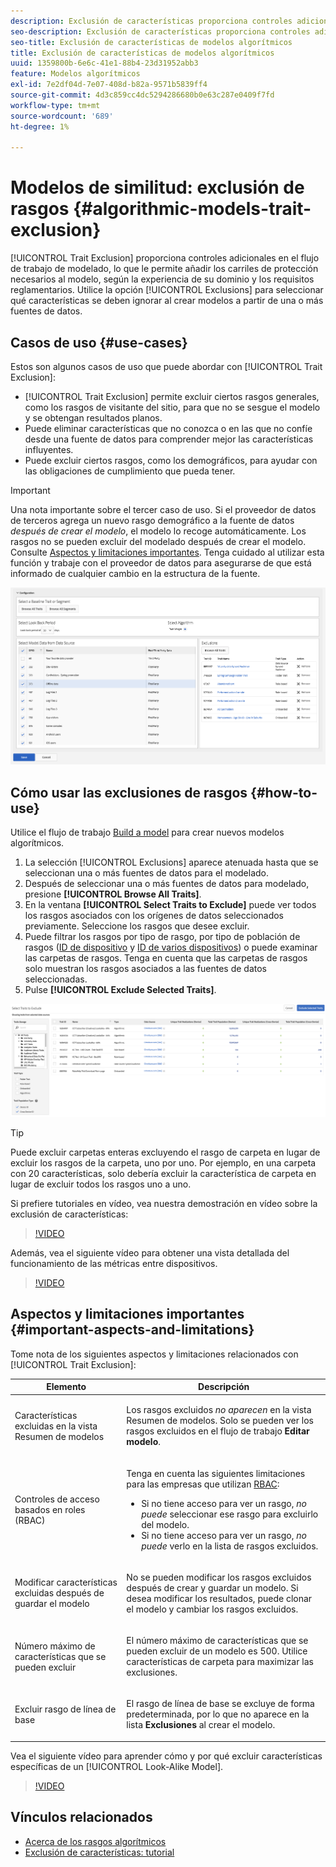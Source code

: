 ```yaml
---
description: Exclusión de características proporciona controles adicionales en el flujo de trabajo de modelado, lo que le permite agregar los carriles de protección necesarios al modelo, en función de su experiencia en el dominio y los requisitos regulatorios. Utilice la opción Exclusions para seleccionar qué características se deben ignorar al crear modelos a partir de una o varias fuentes de datos.
seo-description: Exclusión de características proporciona controles adicionales en el flujo de trabajo de modelado, lo que le permite agregar los carriles de protección necesarios al modelo, en función de su experiencia en el dominio y los requisitos regulatorios. Utilice la opción Exclusions para seleccionar qué características se deben ignorar al crear modelos a partir de una o varias fuentes de datos.
seo-title: Exclusión de características de modelos algorítmicos
title: Exclusión de características de modelos algorítmicos
uuid: 1359800b-6e6c-41e1-88b4-23d31952abb3
feature: Modelos algorítmicos
exl-id: 7e2df04d-7e07-408d-b82a-9571b5839ff4
source-git-commit: 4d3c859cc4dc5294286680b0e63c287e0409f7fd
workflow-type: tm+mt
source-wordcount: '689'
ht-degree: 1%

---
```


# Modelos de similitud: exclusión de rasgos {#algorithmic-models-trait-exclusion}

[!UICONTROL Trait Exclusion] proporciona controles adicionales en el flujo de trabajo de modelado, lo que le permite añadir los carriles de protección necesarios al modelo, según la experiencia de su dominio y los requisitos reglamentarios. Utilice la opción [!UICONTROL Exclusions] para seleccionar qué características se deben ignorar al crear modelos a partir de una o más fuentes de datos.

## Casos de uso {#use-cases}

Estos son algunos casos de uso que puede abordar con [!UICONTROL Trait Exclusion]:

* [!UICONTROL Trait Exclusion] permite excluir ciertos rasgos generales, como los rasgos de visitante del sitio, para que no se sesgue el modelo y se obtengan resultados planos.
* Puede eliminar características que no conozca o en las que no confíe desde una fuente de datos para comprender mejor las características influyentes.
* Puede excluir ciertos rasgos, como los demográficos, para ayudar con las obligaciones de cumplimiento que pueda tener.

>[!IMPORTANT]
>
>Una nota importante sobre el tercer caso de uso. Si el proveedor de datos de terceros agrega un nuevo rasgo demográfico a la fuente de datos *después de crear el modelo*, el modelo lo recoge automáticamente. Los rasgos no se pueden excluir del modelado después de crear el modelo. Consulte [Aspectos y limitaciones importantes](../../features/algorithmic-models/trait-exclusion-algo-models.md#important-aspects-and-limitations). Tenga cuidado al utilizar esta función y trabaje con el proveedor de datos para asegurarse de que está informado de cualquier cambio en la estructura de la fuente.

![](assets/lam_exclude_traits.png)

## Cómo usar las exclusiones de rasgos {#how-to-use}

Utilice el flujo de trabajo [Build a model](../../features/algorithmic-models/create-model.md#build-model) para crear nuevos modelos algorítmicos.

1. La selección [!UICONTROL Exclusions] aparece atenuada hasta que se seleccionan una o más fuentes de datos para el modelado.
2. Después de seleccionar una o más fuentes de datos para modelado, presione **[!UICONTROL Browse All Traits]**.
3. En la ventana **[!UICONTROL Select Traits to Exclude]** puede ver todos los rasgos asociados con los orígenes de datos seleccionados previamente. Seleccione los rasgos que desee excluir.
4. Puede filtrar los rasgos por tipo de rasgo, por tipo de población de rasgos ([ID de dispositivo](../../reference/ids-in-aam.md) y [ID de varios dispositivos](../../reference/ids-in-aam.md)) o puede examinar las carpetas de rasgos. Tenga en cuenta que las carpetas de rasgos solo muestran los rasgos asociados a las fuentes de datos seleccionadas.
5. Pulse **[!UICONTROL Exclude Selected Traits]**.

![trait-exclusions](assets/trait-exclusions-browse-traits.png)

>[!TIP]
>
>Puede excluir carpetas enteras excluyendo el rasgo de carpeta en lugar de excluir los rasgos de la carpeta, uno por uno. Por ejemplo, en una carpeta con 20 características, solo debería excluir la característica de carpeta en lugar de excluir todos los rasgos uno a uno.

Si prefiere tutoriales en vídeo, vea nuestra demostración en vídeo sobre la exclusión de características:

>[!VIDEO](https://video.tv.adobe.com/v/25569/?quality=12)

Además, vea el siguiente vídeo para obtener una vista detallada del funcionamiento de las métricas entre dispositivos.

>[!VIDEO](https://video.tv.adobe.com/v/33445/?quality=12)

## Aspectos y limitaciones importantes {#important-aspects-and-limitations}

Tome nota de los siguientes aspectos y limitaciones relacionados con [!UICONTROL Trait Exclusion]:

<table id="table_BA5C3545BC9E4717BD567B00C803AA53"> 
 <thead> 
  <tr> 
   <th colname="col1" class="entry"> Elemento </th> 
   <th colname="col2" class="entry"> Descripción </th>
  </tr> 
 </thead>
 <tbody> 
  <tr> 
   <td colname="col1"> <p>Características excluidas en la vista Resumen de modelos </p> </td>
   <td colname="col2"> <p>Los rasgos excluidos <i>no aparecen</i> en la vista Resumen de modelos. Solo se pueden ver los rasgos excluidos en el flujo de trabajo <b><span class="uicontrol"> Editar modelo</span></b>. </p> </td>
  </tr> 
  <tr> 
   <td colname="col1"> <p>Controles de acceso basados en roles (RBAC) </p> </td>
   <td colname="col2"> <p>Tenga en cuenta las siguientes limitaciones para las empresas que utilizan <a href="../../features/administration/administration-overview.md#administration"> RBAC</a>: </p> <p>
     <ul id="ul_38A4056C235B428C822EA4A353893786"> 
      <li id="li_2624FB35581F4807B8530910D63FFDBF">Si no tiene acceso para ver un rasgo, <i>no puede</i> seleccionar ese rasgo para excluirlo del modelo. </li>
      <li id="li_3FD7A12AAAA8462EA84A760C05F20379">Si no tiene acceso para ver un rasgo, <i>no puede</i> verlo en la lista de rasgos excluidos. </li>
     </ul> </p> </td>
  </tr> 
  <tr> 
   <td colname="col1"> <p>Modificar características excluidas después de guardar el modelo </p> </td>
   <td colname="col2"> <p>No se pueden modificar los rasgos excluidos después de crear y guardar un modelo. Si desea modificar los resultados, puede clonar el modelo y cambiar los rasgos excluidos. </p> </td>
  </tr> 
  <tr> 
   <td colname="col1"> <p>Número máximo de características que se pueden excluir </p> </td>
   <td colname="col2"> <p>El número máximo de características que se pueden excluir de un modelo es 500. Utilice características de carpeta para maximizar las exclusiones. </p> </td>
  </tr> 
  <tr> 
   <td colname="col1"> <p>Excluir rasgo de línea de base </p> </td>
   <td colname="col2"> <p>El rasgo de línea de base se excluye de forma predeterminada, por lo que no aparece en la lista <b><span class="uicontrol"> Exclusiones</span></b> al crear el modelo. </p> </td>
  </tr>
 </tbody>
</table>

Vea el siguiente vídeo para aprender cómo y por qué excluir características específicas de un [!UICONTROL Look-Alike Model].

>[!VIDEO](https://video.tv.adobe.com/v/25569/)

## Vínculos relacionados

* [Acerca de los rasgos algorítmicos](/help/using/features/algorithmic-models/understanding-models.md)
* [Exclusión de características: tutorial](https://helpx.adobe.com/audience-manager/kt/using/excluding-traits-look-alike-model-feature-video-use.html)
